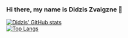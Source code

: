 ### Hi there, my name is Didzis Zvaigzne 👋


[![Didzis' GitHub stats](https://github-readme-stats.vercel.app/api?username=didzis1&show_icons=true&theme=radical)](https://github.com/didzis1/github-readme-stats)  
[![Top Langs](https://github-readme-stats.vercel.app/api/top-langs/?username=didzis1&layout=compact&langs_count=6&hide=blade&theme=radical)](https://github.com/didzis1/github-readme-stats)
<!--



Here are some ideas to get you started:
<!--
- 🔭 I’m currently working on ...
- 🌱 I’m currently learning ...
- 👯 I’m looking to collaborate on ...
- 🤔 I’m looking for help with ...
- 💬 Ask me about ...
- 📫 How to reach me: ...
- 😄 Pronouns: ...
- ⚡ Fun fact: ...
-->
